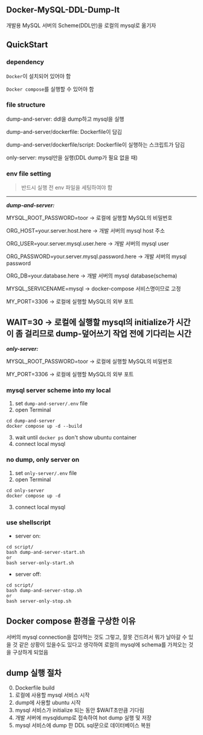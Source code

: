 ## Docker-MySQL-DDL-Dump-It

개발용 MySQL 서버의 Scheme(DDL만)을 로컬의 mysql로 옮기자

## QuickStart

### dependency

`Docker`이 설치되어 있어야 함

`Docker compose`를 실행할 수 있어야 함

### file structure

dump-and-server: ddl을 dump하고 mysql을 실행

dump-and-server/dockerfile: Dockerfile이 담김

dump-and-server/dockerfile/script: Dockerfile이 실행하는 스크립트가 담김

only-server: mysql만을 실행(DDL dump가 필요 없을 때)

### env file setting

> 반드시 실행 전 env 파일을 세팅하여야 함

---

**_dump-and-server:_**

MYSQL_ROOT_PASSWORD=toor -> 로컬에 실행할 MySQL의 비밀번호

ORG_HOST=your.server.host.here -> 개발 서버의 mysql host 주소

ORG_USER=your.server.mysql.user.here -> 개발 서버의 mysql user

ORG_PASSWORD=your.server.mysql.password.here -> 개발 서버의 mysql password

ORG_DB=your.database.here -> 개발 서버의 mysql database(schema)

MYSQL_SERVICENAME=mysql -> docker-compose 서비스명이므로 고정

MY_PORT=3306 -> 로컬에 실행할 MySQL의 외부 포트

## WAIT=30 -> 로컬에 실행할 mysql의 initialize가 시간이 좀 걸리므로 dump-덮어쓰기 작업 전에 기다리는 시간

**_only-server:_**

MYSQL_ROOT_PASSWORD=toor -> 로컬에 실행할 MySQL의 비밀번호

MY_PORT=3306 -> 로컬에 실행할 MySQL의 외부 포트

### mysql server scheme into my local

1. set `dump-and-server/.env` file
2. open Terminal

```shell
cd dump-and-server
docker compose up -d --build
```

3. wait until `docker ps` don't show ubuntu container
4. connect local mysql

### no dump, only server on

1. set `only-server/.env` file
2. open Terminal

```shell
cd only-server
docker compose up -d
```

3. connect local mysql

### use shellscript

-   server on:

```shell
cd script/
bash dump-and-server-start.sh
or
bash server-only-start.sh
```

-   server off:

```shell
cd script/
bash dump-and-server-stop.sh
or
bash server-only-stop.sh
```

## Docker compose 환경을 구상한 이유

서버의 mysql connection을 잡아먹는 것도 그렇고, 잘못 건드려서 뭐가 날아갈 수 있을 것 같은 상황이 있을수도 있다고 생각하여 로컬의 mysql에 schema를 가져오는 것을 구상하게 되었음

## dump 실행 절차

0. Dockerfile build
1. 로컬에 사용할 mysql 서비스 시작
2. dump에 사용할 ubuntu 시작
3. mysql 서비스가 initialize 되는 동안 $WAIT초만큼 기다림
4. 개발 서버에 mysqldump로 접속하여 hot dump 실행 및 저장
5. mysql 서비스에 dump 한 DDL sql문으로 데이터베이스 복원
